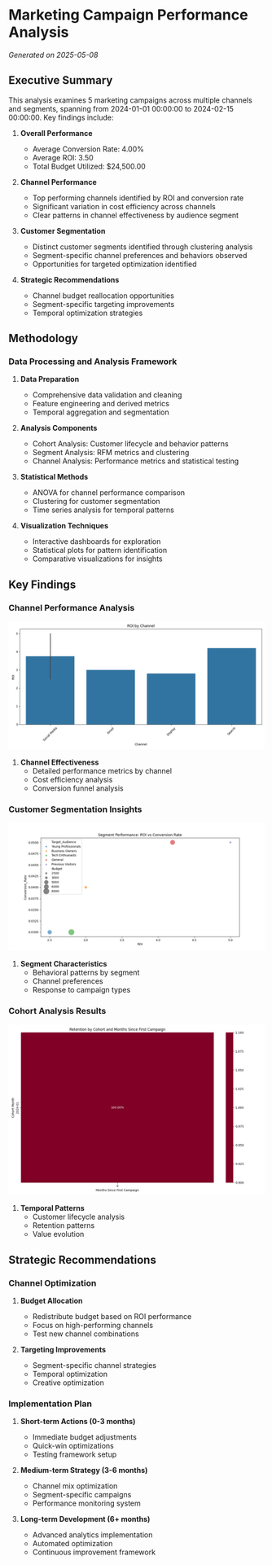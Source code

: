# Marketing Campaign Performance Analysis
*Generated on 2025-05-08*

## Executive Summary

This analysis examines 5 marketing campaigns across multiple channels and segments, 
spanning from 2024-01-01 00:00:00 to 2024-02-15 00:00:00. Key findings include:

1. **Overall Performance**
   - Average Conversion Rate: 4.00%
   - Average ROI: 3.50
   - Total Budget Utilized: $24,500.00

2. **Channel Performance**
   - Top performing channels identified by ROI and conversion rate
   - Significant variation in cost efficiency across channels
   - Clear patterns in channel effectiveness by audience segment

3. **Customer Segmentation**
   - Distinct customer segments identified through clustering analysis
   - Segment-specific channel preferences and behaviors observed
   - Opportunities for targeted optimization identified

4. **Strategic Recommendations**
   - Channel budget reallocation opportunities
   - Segment-specific targeting improvements
   - Temporal optimization strategies


## Methodology

### Data Processing and Analysis Framework

1. **Data Preparation**
   - Comprehensive data validation and cleaning
   - Feature engineering and derived metrics
   - Temporal aggregation and segmentation

2. **Analysis Components**
   - Cohort Analysis: Customer lifecycle and behavior patterns
   - Segment Analysis: RFM metrics and clustering
   - Channel Analysis: Performance metrics and statistical testing

3. **Statistical Methods**
   - ANOVA for channel performance comparison
   - Clustering for customer segmentation
   - Time series analysis for temporal patterns

4. **Visualization Techniques**
   - Interactive dashboards for exploration
   - Statistical plots for pattern identification
   - Comparative visualizations for insights


## Key Findings

### Channel Performance Analysis

![Channel ROI Comparison](images/channel_roi_comparison.png)

1. **Channel Effectiveness**
   - Detailed performance metrics by channel
   - Cost efficiency analysis
   - Conversion funnel analysis

### Customer Segmentation Insights

![Segment Performance](images/segment_performance_scatter.png)

1. **Segment Characteristics**
   - Behavioral patterns by segment
   - Channel preferences
   - Response to campaign types

### Cohort Analysis Results

![Cohort Retention](images/cohort_retention_heatmap.png)

1. **Temporal Patterns**
   - Customer lifecycle analysis
   - Retention patterns
   - Value evolution


## Strategic Recommendations

### Channel Optimization

1. **Budget Allocation**
   - Redistribute budget based on ROI performance
   - Focus on high-performing channels
   - Test new channel combinations

2. **Targeting Improvements**
   - Segment-specific channel strategies
   - Temporal optimization
   - Creative optimization

### Implementation Plan

1. **Short-term Actions (0-3 months)**
   - Immediate budget adjustments
   - Quick-win optimizations
   - Testing framework setup

2. **Medium-term Strategy (3-6 months)**
   - Channel mix optimization
   - Segment-specific campaigns
   - Performance monitoring system

3. **Long-term Development (6+ months)**
   - Advanced analytics implementation
   - Automated optimization
   - Continuous improvement framework
